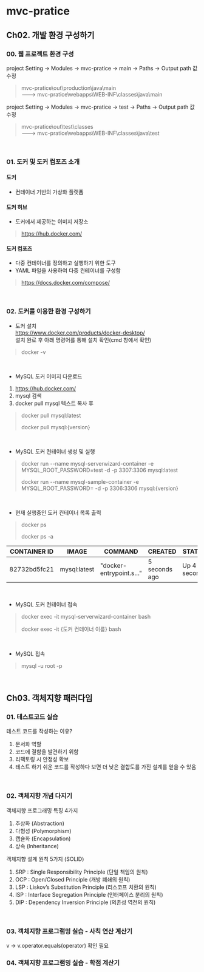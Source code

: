 # mvc-pratice

## Ch02. 개발 환경 구성하기
### 00. 웹 프로젝트 환경 구성
project Setting -> Modules -> mvc-pratice -> main -> Paths -> Output path 값 수정  
>mvc-pratice\out\production\java\main  
--->
mvc-pratice\webapps\WEB-INF\classes\java\main

project Setting -> Modules -> mvc-pratice -> test -> Paths -> Output path 값 수정
>mvc-pratice\out\test\classes  
--->
mvc-pratice\webapps\WEB-INF\classes\java\test

<br/>

### 01. 도커 및 도커 컴포즈 소개
#### 도커
- 컨테이너 기반의 가상화 플랫폼

#### 도커 허브
- 도커에서 제공하는 이미지 저장소  
>https://hub.docker.com/

#### 도커 컴포즈
- 다중 컨테이너를 정의하고 실행하기 위한 도구
- YAML 파일을 사용하여 다중 컨테이너를 구성함
>https://docs.docker.com/compose/

<br/>

### 02. 도커를 이용한 환경 구성하기

- 도커 설치  
https://www.docker.com/products/docker-desktop/  
설치 완료 후 아래 명령어를 통해 설치 확인(cmd 창에서 확인)
> docker -v  

<br/>

- MySQL 도커 이미지 다운로드  
1. https://hub.docker.com/
2. mysql 검색
3. docker pull mysql 텍스트 복사 후
> docker pull mysql:latest  
> 
> docker pull mysql:{version}

<br/>

- MySQL 도커 컨테이너 생성 및 실행  
> docker run --name mysql-serverwizard-container -e MYSQL_ROOT_PASSWORD=test -d -p 3307:3306 mysql:latest  
> 
> docker run --name mysql-sample-container -e MYSQL_ROOT_PASSWORD=<password> -d -p 3306:3306 mysql:{version}

<br/>

- 현재 실행중인 도커 컨테이너 목록 출력  
> docker ps  
> 
> docker ps -a

|CONTAINER ID|IMAGE|COMMAND|CREATED|STATUS|PORTS|NAMES|
|---|---|---|---|---|---|---|
|82732bd5fc21|mysql:latest|"docker-entrypoint.s…"|5 seconds ago|Up 4 seconds|33060/tcp, 0.0.0.0:3307->3306/tcp|mysql-serverwizard-container|

<br/>

- MySQL 도커 컨테이너 접속  
> docker exec -it mysql-serverwizard-container bash
> 
> docker exec -it {도커 컨테이너 이름} bash

<br/>

- MySQL 접속  
> mysql -u root -p

<br/>

## Ch03. 객체지향 패러다임
### 01. 테스트코드 실습

테스트 코드를 작성하는 이유?
1. 문서화 역할
2. 코드에 결함을 발견하기 위함
3. 리팩토링 시 안정성 확보
4. 테스트 하기 쉬운 코드를 작성하다 보면 더 낮은 결합도를 가진 설계를 얻을 수 있음

<br/>

### 02. 객체지향 개념 다지기
객체지향 프로그래밍 특징 4가지
1. 추상화 (Abstraction)
2. 다형성 (Polymorphism)
3. 캡슐화 (Encapsulation)
4. 상속 (Inheritance)

객체지향 설계 원칙 5가지 (SOLID)
1. SRP : Single Responsibility Principle (단일 책임의 원칙)
2. OCP : Open/Closed Principle (개방 폐쇄의 원칙)
3. LSP : Liskov’s Substitution Principle (리스코프 치환의 원칙)
4. ISP : Interface Segregation Principle (인터페이스 분리의 원칙)
5. DIP : Dependency Inversion Principle (의존성 역전의 원칙)

<br/>

### 03. 객체지향 프로그램밍 실습 - 사칙 연산 계산기
v -> v.operator.equals(operator) 확인 필요

### 04. 객체지향 프로그램밍 실습 - 학점 계산기


  